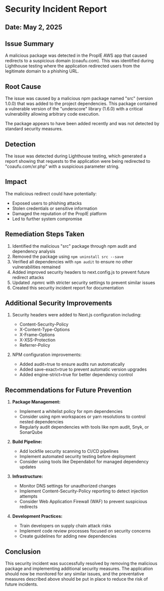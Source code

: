 # Security Incident Report

## Date: May 2, 2025

## Issue Summary

A malicious package was detected in the PropIE AWS app that caused redirects to a suspicious domain (coaufu.com). This was identified during Lighthouse testing where the application redirected users from the legitimate domain to a phishing URL.

## Root Cause

The issue was caused by a malicious npm package named "src" (version 1.0.0) that was added to the project dependencies. This package contained a vulnerable version of the "underscore" library (1.6.0) with a critical vulnerability allowing arbitrary code execution.

The package appears to have been added recently and was not detected by standard security measures.

## Detection

The issue was detected during Lighthouse testing, which generated a report showing that requests to the application were being redirected to "coaufu.com/xr.php" with a suspicious parameter string.

## Impact

The malicious redirect could have potentially:
- Exposed users to phishing attacks
- Stolen credentials or sensitive information
- Damaged the reputation of the PropIE platform
- Led to further system compromise

## Remediation Steps Taken

1. Identified the malicious "src" package through npm audit and dependency analysis
2. Removed the package using `npm uninstall src --save`
3. Verified all dependencies with `npm audit` to ensure no other vulnerabilities remained
4. Added improved security headers to next.config.js to prevent future redirect attacks
5. Updated .npmrc with stricter security settings to prevent similar issues
6. Created this security incident report for documentation

## Additional Security Improvements

1. Security headers were added to Next.js configuration including:
   - Content-Security-Policy
   - X-Content-Type-Options
   - X-Frame-Options
   - X-XSS-Protection
   - Referrer-Policy

2. NPM configuration improvements:
   - Added audit=true to ensure audits run automatically
   - Added save-exact=true to prevent automatic version upgrades
   - Added engine-strict=true for better dependency control

## Recommendations for Future Prevention

1. **Package Management:**
   - Implement a whitelist policy for npm dependencies
   - Consider using npm workspaces or yarn resolutions to control nested dependencies
   - Regularly audit dependencies with tools like npm audit, Snyk, or SonarQube

2. **Build Pipeline:**
   - Add lockfile security scanning to CI/CD pipelines
   - Implement automated security testing before deployment
   - Consider using tools like Dependabot for managed dependency updates

3. **Infrastructure:**
   - Monitor DNS settings for unauthorized changes
   - Implement Content-Security-Policy reporting to detect injection attempts
   - Consider Web Application Firewall (WAF) to prevent suspicious redirects

4. **Development Practices:**
   - Train developers on supply chain attack risks
   - Implement code review processes focused on security concerns
   - Create guidelines for adding new dependencies

## Conclusion

This security incident was successfully resolved by removing the malicious package and implementing additional security measures. The application should now be monitored for any similar issues, and the preventative measures described above should be put in place to reduce the risk of future incidents.